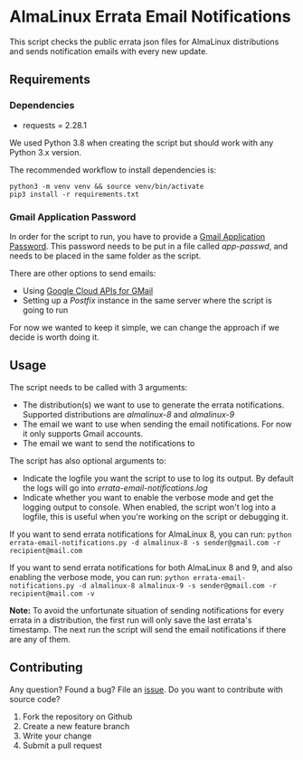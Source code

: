 # AlmaLinux Errata Email Notifications
This script checks the public errata json files for AlmaLinux distributions and sends notification emails with every new update.

## Requirements

### Dependencies

* requests = 2.28.1

We used Python 3.8 when creating the script but should work with any Python 3.x version.

The recommended workflow to install dependencies is:
```
python3 -m venv venv && source venv/bin/activate
pip3 install -r requirements.txt
```

### Gmail Application Password
In order for the script to run, you have to provide a [Gmail Application Password](https://support.google.com/accounts/answer/185833).
This password needs to be put in a file called _app-passwd_, and needs to be placed in the same folder as the script.

There are other options to send emails:
* Using [Google Cloud APIs for GMail](https://developers.google.com/gmail/api)
* Setting up a _Postfix_ instance in the same server where the script is going to run

For now we wanted to keep it simple, we can change the approach if we decide is worth doing it.

## Usage
The script needs to be called with 3 arguments:
* The distribution(s) we want to use to generate the errata notifications. Supported distributions are _almalinux-8_ and _almalinux-9_
* The email we want to use when sending the email notifications. For now it only supports Gmail accounts.
* The email we want to send the notifications to

The script has also optional arguments to:
* Indicate the logfile you want the script to use to log its output. By default the logs will go into _errata-email-notifications.log_
* Indicate whether you want to enable the verbose mode and get the logging output to console. When enabled, the script won't log into a logfile, this is useful when you're working on the script or debugging it.

If you want to send errata notifications for AlmaLinux 8, you can run:
```python errata-email-notifications.py -d almalinux-8 -s sender@gmail.com -r recipient@mail.com```

If you want to send errata notifications for both AlmaLinux 8 and 9, and also enabling the verbose mode, you can run:
```python errata-email-notifications.py -d almalinux-8 almalinux-9 -s sender@gmail.com -r recipient@mail.com -v```

__Note:__ To avoid the unfortunate situation of sending notifications for every errata in a distribution, the first run will only save the last errata's timestamp.
The next run the script will send the email notifications if there are any of them.

## Contributing
Any question? Found a bug? File an [issue](https://github.com/AlmaLinux/errata-email-notifications/issues).
Do you want to contribute with source code?
1. Fork the repository on Github
2. Create a new feature branch
3. Write your change
4. Submit a pull request
